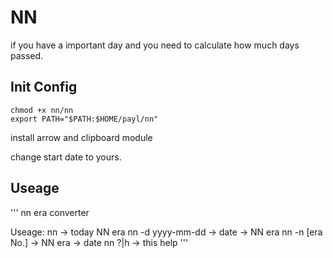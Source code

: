 # NN

if you have a important day and you need to calculate how much days passed.

## Init Config

```
chmod +x nn/nn
export PATH="$PATH:$HOME/payl/nn"
```

install arrow and clipboard module

change start date to yours.

## Useage


'''
nn era converter

Useage:
    nn                 -> today NN era
    nn -d yyyy-mm-dd   -> date -> NN era
    nn -n [era No.]    -> NN era -> date
    nn ?|h             -> this help
'''

